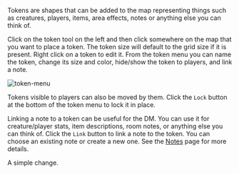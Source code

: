 Tokens are shapes that can be added to the map representing things such as creatures, players, items, area effects, notes or anything else you can think of.

Click on the token tool on the left and then click somewhere on the map that you want to place a token. The token size will default to the grid size if it is present. Right click on a token to edit it. From the token menu you can name the token, change its size and color, hide/show the token to players, and link a note.

![token-menu](https://user-images.githubusercontent.com/9096667/87476985-f3b68400-c5ec-11ea-8165-21d0f2c150d1.png)

Tokens visible to players can also be moved by them. Click the `Lock` button at the bottom of the token menu to lock it in place.

Linking a note to a token can be useful for the DM. You can use it for creature/player stats, item descriptions, room notes, or anything else you can think of. Click the `Link` button to link a note to the token. You can choose an existing note or create a new one. See the [Notes](https://github.com/maxb2/dungeon-revealer/wiki/Notes) page for more details.


A simple change.
